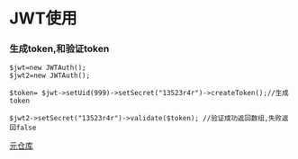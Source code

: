 # JWT使用


### 生成token,和验证token

````
$jwt=new JWTAuth();
$jwt2=new JWTAuth();

$token= $jwt->setUid(999)->setSecret("13523r4r")->createToken();//生成token

$jwt2->setSecret("13523r4r")->validate($token); //验证成功返回数组,失败返回false
````

[元仓库](https://github.com/emarref/jwt)


